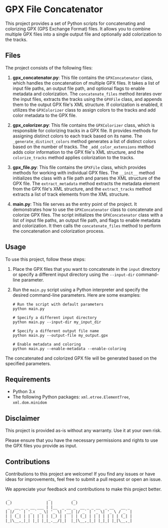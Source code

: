 # GPX File Concatenator

This project provides a set of Python scripts for concatenating and colorizing GPX (GPS Exchange Format) files. It allows you to combine multiple GPX files into a single output file and optionally add colorization to the tracks.

## Files

The project consists of the following files:

1. **gpx_concatenator.py**: This file contains the `GPXConcatenator` class, which handles the concatenation of multiple GPX files. It takes a list of input file paths, an output file path, and optional flags to enable metadata and colorization. The `concatenate_files` method iterates over the input files, extracts the tracks using the `GPXFile` class, and appends them to the output GPX file's XML structure. If colorization is enabled, it utilizes the `GPXColorizer` class to assign colors to the tracks and add color metadata to the GPX file.

2. **gpx_colorizer.py**: This file contains the `GPXColorizer` class, which is responsible for colorizing tracks in a GPX file. It provides methods for assigning distinct colors to each track based on its name. The `_generate_distinct_colors` method generates a list of distinct colors based on the number of tracks. The `_add_color_extensions` method adds color information to the GPX file's XML structure, and the `colorize_tracks` method applies colorization to the tracks.

3. **gpx_file.py**: This file contains the `GPXFile` class, which provides methods for working with individual GPX files. The `__init__` method initializes the class with a file path and parses the XML structure of the GPX file. The `extract_metadata` method extracts the metadata element from the GPX file's XML structure, and the `extract_tracks` method extracts a list of track elements from the XML structure.

4. **main.py**: This file serves as the entry point of the project. It demonstrates how to use the `GPXConcatenator` class to concatenate and colorize GPX files. The script initializes the `GPXConcatenator` class with a list of input file paths, an output file path, and flags to enable metadata and colorization. It then calls the `concatenate_files` method to perform the concatenation and colorization process.

## Usage

To use this project, follow these steps:

1. Place the GPX files that you want to concatenate in the `input` directory or specify a different input directory using the `--input-dir` command-line parameter.

2. Run the `main.py` script using a Python interpreter and specify the desired command-line parameters. Here are some examples:

   ```shell
   # Run the script with default parameters
   python main.py

   # Specify a different input directory
   python main.py --input-dir my_input_dir

   # Specify a different output file name
   python main.py --output-file my_output.gpx

   # Enable metadata and coloring
   python main.py --enable-metadata --enable-coloring
The concatenated and colorized GPX file will be generated based on the specified parameters.

## Requirements

- Python 3.x
- The following Python packages: `xml.etree.ElementTree`, `xml.dom.minidom`

## Disclaimer

This project is provided as-is without any warranty. Use it at your own risk.

Please ensure that you have the necessary permissions and rights to use the GPX files you provide as input.

## Contributions

Contributions to this project are welcome! If you find any issues or have ideas for improvements, feel free to submit a pull request or open an issue.

We appreciate your feedback and contributions to make this project better.


     _                 _          _                         
    (_)               | |        (_)                        
     _  __ _ _ __ ___ | |__  _ __ _  __ _ _ __  _ __   __ _ 
    | |/ _` | '_ ` _ \| '_ \| '__| |/ _` | '_ \| '_ \ / _` |
    | | (_| | | | | | | |_) | |  | | (_| | | | | | | | (_| |
    |_|\__,_|_| |_| |_|_.__/|_|  |_|\__,_|_| |_|_| |_|\__,_|
                                                        
                                                        